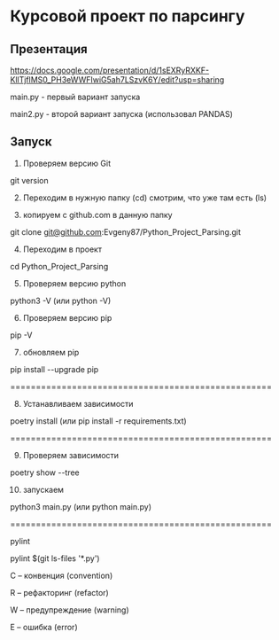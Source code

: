 # Курсовой проект по парсингу

## Презентация
https://docs.google.com/presentation/d/1sEXRyRXKF-KllTjflMS0_PH3eWWFIwiG5ah7LSzvK6Y/edit?usp=sharing

main.py - первый вариант запуска

main2.py - второй вариант запуска (использовал PANDAS)

## Запуск
1) Проверяем версию Git 

git version

2) Переходим в нужную папку (cd) смотрим, что уже там есть (ls)

3) копируем с github.com в данную папку

git clone git@github.com:Evgeny87/Python_Project_Parsing.git

4) Переходим в проект

cd Python_Project_Parsing

5) Проверяем версию python

python3 -V (или python -V)

6) Проверяем версию pip

pip -V

7) обновляем pip

pip install --upgrade pip

===================================================

8) Устанавливаем зависимости

poetry install (или pip install -r requirements.txt)

===================================================

9) Проверяем зависимости

poetry show --tree

10) запускаем

python3 main.py (или python main.py)

===================================================

pylint

pylint $(git ls-files '*.py')

С – конвенция (convention)

R – рефакторинг (refactor)

W – предупреждение (warning)

E – ошибка (error)
